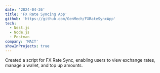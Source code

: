 ```yaml
---
date: '2024-04-26'
title: 'FX Rate Syncing App'
github: 'https://github.com/GenMech/FXRateSyncApp'
tech:
  - Nest.js
  - Node.js
  - Postman
company: 'MAIT'
showInProjects: true
---
```


Created a script for FX Rate Sync, enabling users to view exchange rates, manage a wallet, and top up amounts.
